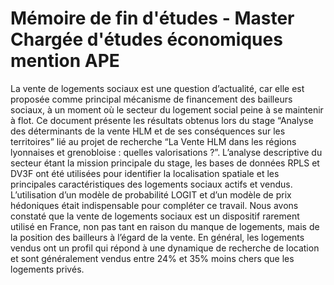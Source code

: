 # Mémoire de fin d'études - Master Chargée d'études économiques mention APE 

La vente de logements sociaux est une question d’actualité, car elle est proposée comme
principal mécanisme de financement des bailleurs sociaux, à un moment où le secteur du
logement social peine à se maintenir à flot. Ce document présente les résultats obtenus lors
du stage “Analyse des déterminants de la vente HLM et de ses conséquences sur les territoires”
lié au projet de recherche “La Vente HLM dans les régions lyonnaises et grenobloise : quelles
valorisations ?”. L’analyse descriptive du secteur étant la mission principale du stage, les
bases de données RPLS et DV3F ont été utilisées pour identifier la localisation spatiale et les
principales caractéristiques des logements sociaux actifs et vendus. L’utilisation d’un modèle
de probabilité LOGIT et d’un modèle de prix hédoniques était indispensable pour compléter
ce travail. Nous avons constaté que la vente de logements sociaux est un dispositif rarement
utilisé en France, non pas tant en raison du manque de logements, mais de la position des
bailleurs à l’égard de la vente. En général, les logements vendus ont un profil qui répond
à une dynamique de recherche de location et sont généralement vendus entre 24% et 35%
moins chers que les logements privés.
